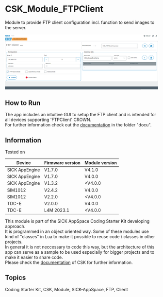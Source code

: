 # CSK_Module_FTPClient

Module to provide FTP client configuration incl. function to send images to the server.  

![](https://github.com/SICKAppSpaceCodingStarterKit/CSK_Module_FTPClient/blob/main/docu/media/UI_Screenshot.png)

## How to Run

The app includes an intuitive GUI to setup the FTP client and is intended for all devices supporting 'FTPClient' CROWN.  
For further information check out the [documentation](https://raw.githack.com/SICKAppSpaceCodingStarterKit/CSK_Module_FTPClient/main/docu/CSK_Module_FTPClient.html) in the folder "docu".

## Information

Tested on  

|Device|Firmware version|Module version|
|--|--|--|
|SICK AppEngine|V1.7.0|V4.1.0|
|SICK AppEngine|V1.7.0|V4.0.0|
|SICK AppEngine|V1.3.2|<V4.0.0|
|SIM1012|V2.4.2|V4.0.0|
|SIM1012|V2.2.0|<V4.0.0|
|TDC-E|V2.0.0|V4.0.0|
|TDC-E|L4M 2023.1|<V4.0.0|

This module is part of the SICK AppSpace Coding Starter Kit developing approach.  
It is programmed in an object oriented way. Some of these modules use kind of "classes" in Lua to make it possible to reuse code / classes in other projects.  
In general it is not neccessary to code this way, but the architecture of this app can serve as a sample to be used especially for bigger projects and to make it easier to share code.  
Please check the [documentation](https://github.com/SICKAppSpaceCodingStarterKit/.github/blob/main/docu/SICKAppSpaceCodingStarterKit_Documentation.md) of CSK for further information.  

## Topics

Coding Starter Kit, CSK, Module, SICK-AppSpace, FTP, Client
